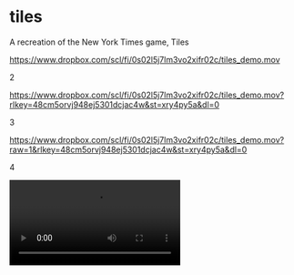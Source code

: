 # tiles

A recreation of the New York Times game, Tiles

https://www.dropbox.com/scl/fi/0s02l5j7lm3vo2xifr02c/tiles_demo.mov

2 

https://www.dropbox.com/scl/fi/0s02l5j7lm3vo2xifr02c/tiles_demo.mov?rlkey=48cm5orvj948ej5301dcjac4w&st=xry4py5a&dl=0

3

https://www.dropbox.com/scl/fi/0s02l5j7lm3vo2xifr02c/tiles_demo.mov?raw=1&rlkey=48cm5orvj948ej5301dcjac4w&st=xry4py5a&dl=0

4

<video src="https://www.dropbox.com/scl/fi/0s02l5j7lm3vo2xifr02c/tiles_demo.mov"/>

5

<video src="https://www.dropbox.com/scl/fi/0s02l5j7lm3vo2xifr02c/tiles_demo.mov?rlkey=48cm5orvj948ej5301dcjac4w&st=xry4py5a&dl=0"/>

6

<video src="https://www.dropbox.com/scl/fi/0s02l5j7lm3vo2xifr02c/tiles_demo.mov?raw=1&rlkey=48cm5orvj948ej5301dcjac4w&st=xry4py5a&dl=0"/>


## Running the application

In one terminal window:

```bash
yarn install
yarn start
```

In another terminal window:

```bash
pip install -r ./requirements.txt
uvicorn main:app --app-dir app --reload
```

## Running tests

React:

```bash
yarn install
yarn test
```

Then press `a` to run all tests.

Python:

```bash
pip install -r ./requirements.txt
PYTHON_PATH=app pytest --verbose
```
